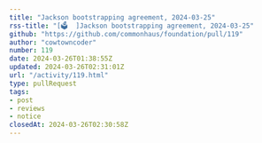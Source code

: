 ```yaml
---
title: "Jackson bootstrapping agreement, 2024-03-25"
rss-title: "[🗳️  ]Jackson bootstrapping agreement, 2024-03-25"
github: "https://github.com/commonhaus/foundation/pull/119"
author: "cowtowncoder"
number: 119
date: 2024-03-26T01:38:55Z
updated: 2024-03-26T02:31:01Z
url: "/activity/119.html"
type: pullRequest
tags:
- post
- reviews
- notice
closedAt: 2024-03-26T02:30:58Z
---
```


